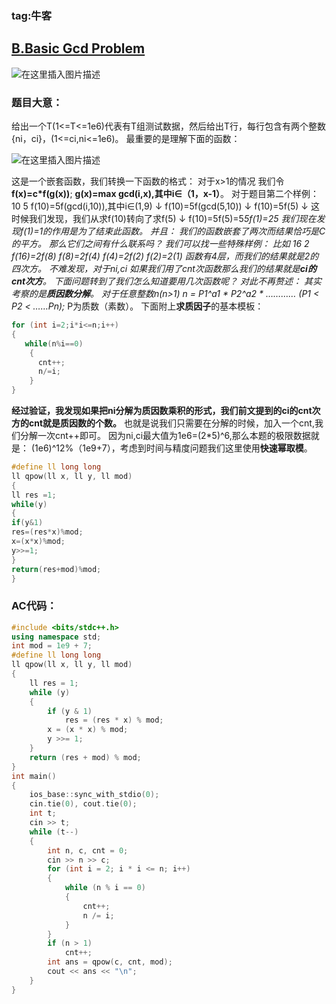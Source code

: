 ### tag:牛客
## [B.Basic Gcd Problem](https://ac.nowcoder.com/acm/contest/5669/B)

![在这里插入图片描述](https://img-blog.csdnimg.cn/20200723103633693.png?x-oss-process=image/watermark,type_ZmFuZ3poZW5naGVpdGk,shadow_10,text_aHR0cHM6Ly9ibG9nLmNzZG4ubmV0L3FxXzQ1ODQ1NDA0,size_16,color_FFFFFF,t_70#pic_center)
### **题目大意：**
给出一个T(1<=T<=1e6)代表有T组测试数据，然后给出T行，每行包含有两个整数{ni，ci}，(1<=ci,ni<=1e6)。
最重要的是理解下面的函数：

![在这里插入图片描述](https://img-blog.csdnimg.cn/20200723104139976.png#pic_center)


这是一个嵌套函数，我们转换一下函数的格式：
对于x>1的情况
我们令**f(x)=c*f(g(x))**;
      **g(x)=max gcd(i,x),其中i∈（1，x-1）**。
对于题目第二个样例：
10 5
f(10)=5f(gcd(i,10)),其中i∈(1,9)
↓
f(10)=5f(gcd(5,10))
↓
f(10)=5f(5)
↓
这时候我们发现，我们从求f(10)转向了求f(5)
↓
f(10)=5f(5)=5*5f(1)=25
*我们现在发现f(1)=1的作用是为了结束此函数。
并且：
我们的函数嵌套了两次而结果恰巧是C的平方。
那么它们之间有什么联系吗？
我们可以找一些特殊样例：
比如 16 2
f(16)=2f(8)
f(8)=2f(4)
f(4)=2f(2)
f(2)=2(1)
函数有4层，而我们的结果就是2的四次方。
不难发现，对于ni,ci
如果我们用了cnt次函数那么我们的结果就是**ci的cnt次方**。
下面问题转到了我们怎么知道要用几次函数呢？
对此不再赘述：
其实考察的是**质因数分解**。
对于任意整数n(n>1)
n = P1^a1 * P2^a2 * …………* (P1 < P2 < ……Pn);*
P为质数（素数）。
下面附上**求质因子**的基本模板：

```cpp
for (int i=2;i*i<=n;i++)
{
   while(n%i==0)
    {
      cnt++;
      n/=i;
    }
}
```
**经过验证，我发现如果把ni分解为质因数乘积的形式，我们前文提到的ci的cnt次方的cnt就是质因数的个数。**
也就是说我们只需要在分解的时候，加入一个cnt,我们分解一次cnt++即可。
因为ni,ci最大值为1e6=(2*5)^6,那么本题的极限数据就是：
(1e6)^12%（1e9+7），考虑到时间与精度问题我们这里使用**快速幂取模**。

```cpp
#define ll long long
ll qpow(ll x, ll y, ll mod)
{
ll res =1;
while(y)
{
if(y&1)
res=(res*x)%mod;
x=(x*x)%mod;
y>>=1;
}
return(res+mod)%mod;
}
```
### AC代码：

```cpp
#include <bits/stdc++.h>
using namespace std;
int mod = 1e9 + 7;
#define ll long long
ll qpow(ll x, ll y, ll mod)
{
    ll res = 1;
    while (y)
    {
        if (y & 1)
            res = (res * x) % mod;
        x = (x * x) % mod;
        y >>= 1;
    }
    return (res + mod) % mod;
}
int main()
{
    ios_base::sync_with_stdio(0);
    cin.tie(0), cout.tie(0);
    int t;
    cin >> t;
    while (t--)
    {
        int n, c, cnt = 0;
        cin >> n >> c;
        for (int i = 2; i * i <= n; i++)
        {
            while (n % i == 0)
            {
                cnt++;
                n /= i;
            }
        }
        if (n > 1)
            cnt++;
        int ans = qpow(c, cnt, mod);
        cout << ans << "\n";
    }
}
```

